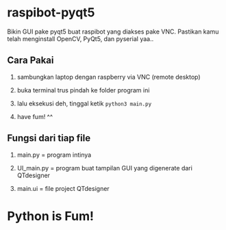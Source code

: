 # raspibot-pyqt5
Bikin GUI pake pyqt5 buat raspibot yang diakses pake VNC. 
Pastikan kamu telah menginstall OpenCV, PyQt5, dan pyserial yaa..

## Cara Pakai 

1. sambungkan laptop dengan raspberry via VNC (remote desktop)

2. buka terminal trus pindah ke folder program ini

3. lalu eksekusi deh, tinggal ketik 
``` python3 main.py ```

4. have fum! ^^


## Fungsi dari tiap file

1. main.py = program intinya

2. UI_main.py = program buat tampilan GUI yang digenerate dari QTdesigner

3. main.ui = file project QTdesigner








# Python is Fum!
